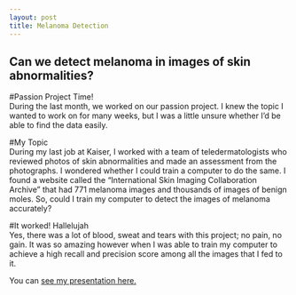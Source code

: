```yaml
---
layout: post
title: Melanoma Detection
---
```


##  Can we detect melanoma in images of skin abnormalities? 

#Passion Project Time!  
During the last month, we worked on our passion project. I knew the topic I wanted to work on for many weeks, but I was a little unsure whether I’d be able to find the data easily.

#My Topic  
During my last job at Kaiser, I worked with a team of teledermatologists who reviewed photos of skin abnormalities and made an assessment from the photographs. I wondered whether I could train a computer to do the same. I found a website called the “International Skin Imaging Collaboration Archive” that had 771 melanoma images and thousands of images of benign moles. So, could I train my computer to detect the images of melanoma accurately? 

#It worked! Hallelujah  
Yes, there was a lot of blood, sweat and tears with this project; no pain, no gain. It was so amazing however when I was able to train my computer to achieve a high recall and precision score among all the images that I fed to it.

You can [see my presentation here.]({{Becca18,github.io}}/images/melanoma_detection.pdf)









